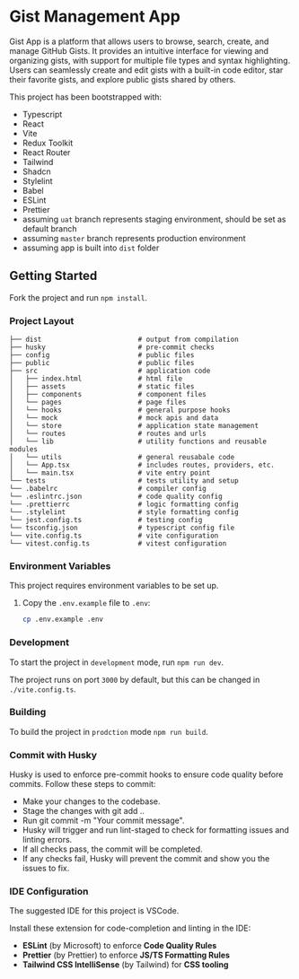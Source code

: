 # Gist Management App

Gist App is a platform that allows users to browse, search, create, and manage GitHub Gists. It provides an intuitive interface for viewing and organizing gists, with support for multiple file types and syntax highlighting. Users can seamlessly create and edit gists with a built-in code editor, star their favorite gists, and explore public gists shared by others.

This project has been bootstrapped with:

- Typescript
- React
- Vite
- Redux Toolkit
- React Router
- Tailwind
- Shadcn
- Stylelint
- Babel
- ESLint
- Prettier
- assuming `uat` branch represents staging environment, should be set as default branch
- assuming `master` branch represents production environment
- assuming app is built into `dist` folder

## Getting Started

Fork the project and run `npm install`.

### Project Layout

```
├── dist                        # output from compilation
├── husky                       # pre-commit checks
├── config                      # public files
├── public                      # public files
├── src                         # application code
│   ├── index.html              # html file
│   ├── assets                  # static files
│   ├── components              # component files
│   └── pages                   # page files
│   └── hooks                   # general purpose hooks
│   └── mock                    # mock apis and data
│   └── store                   # application state management
│   └── routes                  # routes and urls
│   └── lib                     # utility functions and reusable modules
│   └── utils                   # general reusabale code
│   └── App.tsx                 # includes routes, providers, etc.
│   └── main.tsx                # vite entry point
└── tests                       # tests utility and setup
└── .babelrc                    # compiler config
└── .eslintrc.json              # code quality config
└── .prettierrc                 # logic formatting config
└── .stylelint                  # style formatting config
└── jest.config.ts              # testing config
└── tsconfig.json               # typescript config file
└── vite.config.ts              # vite configuration
└── vitest.config.ts            # vitest configuration

```

### Environment Variables

This project requires environment variables to be set up.

1. Copy the `.env.example` file to `.env`:
   ```sh
   cp .env.example .env
   ```

### Development

To start the project in `development` mode, run `npm run dev`.

The project runs on port `3000` by default, but this can be changed in `./vite.config.ts`.

### Building

To build the project in `prodction` mode `npm run build`.

### Commit with Husky

Husky is used to enforce pre-commit hooks to ensure code quality before commits. Follow these steps to commit:

- Make your changes to the codebase.
- Stage the changes with git add ..
- Run git commit -m "Your commit message".
- Husky will trigger and run lint-staged to check for formatting issues and linting errors.
- If all checks pass, the commit will be completed.
- If any checks fail, Husky will prevent the commit and show you the issues to fix.

### IDE Configuration

The suggested IDE for this project is VSCode.

Install these extension for code-completion and linting in the IDE:

- **ESLint** (by Microsoft) to enforce **Code Quality Rules**
- **Prettier** (by Prettier) to enforce **JS/TS Formatting Rules**
- **Tailwind CSS IntelliSense** (by Tailwind) for **CSS tooling**
